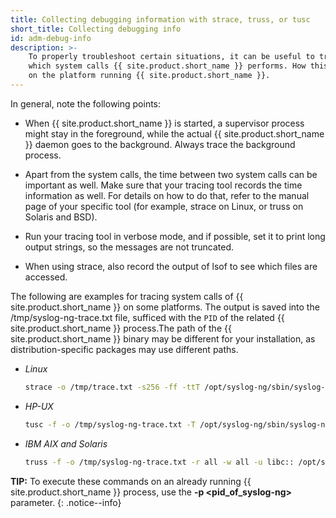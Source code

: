 ```yaml
---
title: Collecting debugging information with strace, truss, or tusc
short_title: Collecting debugging info
id: adm-debug-info
description: >-
    To properly troubleshoot certain situations, it can be useful to trace
    which system calls {{ site.product.short_name }} performs. How this is performed depends
    on the platform running {{ site.product.short_name }}.
---
```


In general, note the following points:

- When {{ site.product.short_name }} is started, a supervisor process might stay in
    the foreground, while the actual {{ site.product.short_name }} daemon goes to the
    background. Always trace the background process.

- Apart from the system calls, the time between two system calls can
    be important as well. Make sure that your tracing tool records the
    time information as well. For details on how to do that, refer to
    the manual page of your specific tool (for example, strace on Linux,
    or truss on Solaris and BSD).

- Run your tracing tool in verbose mode, and if possible, set it to
    print long output strings, so the messages are not truncated.

- When using strace, also record the output of lsof to see which files
    are accessed.

The following are examples for tracing system calls of {{ site.product.short_name }} on some
platforms. The output is saved into the /tmp/syslog-ng-trace.txt file,
sufficed with the `PID` of the related {{ site.product.short_name }} process.The path of the
{{ site.product.short_name }} binary may be different for your installation, as
distribution-specific packages may use different paths.

- *Linux*

    ```bash
    strace -o /tmp/trace.txt -s256 -ff -ttT /opt/syslog-ng/sbin/syslog-ng -f /opt/syslog-ng/etc/syslog-ng.conf -Fdv
    ```

- *HP-UX*

    ```bash
    tusc -f -o /tmp/syslog-ng-trace.txt -T /opt/syslog-ng/sbin/syslog-ng
    ```

- *IBM AIX and Solaris*

    ```bash
    truss -f -o /tmp/syslog-ng-trace.txt -r all -w all -u libc:: /opt/syslog-ng/sbin/syslog-ng -d -d -d
    ```

**TIP:** To execute these commands on an already running {{ site.product.short_name }}
process, use the **-p \<pid\_of\_syslog-ng\>** parameter.
{: .notice--info}
